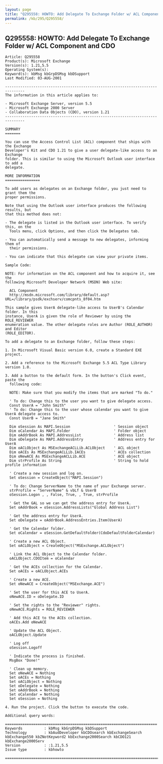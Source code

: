 ```yaml
---
layout: page
title: "Q295558: HOWTO: Add Delegate To Exchange Folder w/ ACL Component and CDO"
permalink: /kb/295/Q295558/
---
```


## Q295558: HOWTO: Add Delegate To Exchange Folder w/ ACL Component and CDO

	Article: Q295558
	Product(s): Microsoft Exchange
	Version(s): 1.21,5.5
	Operating System(s): 
	Keyword(s): kbMsg kbGrpDSMsg kbDSupport
	Last Modified: 03-AUG-2001
	
	-------------------------------------------------------------------------------
	The information in this article applies to:
	
	- Microsoft Exchange Server, version 5.5 
	- Microsoft Exchange 2000 Server 
	- Collaboration Data Objects (CDO), version 1.21 
	-------------------------------------------------------------------------------
	
	SUMMARY
	=======
	
	You can use the Access Control List (ACL) component that ships with the Exchange
	Developer's Kit and CDO 1.21 to give a user delegate-like access to an Exchange
	folder. This is similar to using the Microsoft Outlook user interface to add a
	delegate.
	
	MORE INFORMATION
	================
	
	To add users as delegates on an Exchange folder, you just need to grant them the
	proper permissions.
	
	Note that using the Outlook user interface produces the following results, but
	that this method does not:
	
	- The delegate is listed in the Outlook user interface. To verify this, on the
	  Tools menu, click Options, and then click the Delegates tab.
	
	- You can automatically send a message to new delegates, informing them of
	  their permissions.
	
	- You can indicate that this delegate can view your private items.
	
	Sample Code:
	
	NOTE: For information on the ACL component and how to acquire it, see the
	following Microsoft Developer Network (MSDN) Web site:
	
	  ACL Component
	  http://msdn.microsoft.com/library/default.asp?URL=/library/psdk/exchserv/comcpnts_8f04.htm
	
	This sample gives UserA delegate-like access to UserB's Calendar folder. In this
	instance, UserA is given the role of Reviewer by using the ROLE_REVIEWER
	enumeration value. The other delegate roles are Author (ROLE_AUTHOR) and Editor
	(ROLE_EDITOR).
	
	To add a delegate to an Exchange folder, follow these steps:
	
	1. In Microsoft Visual Basic version 6.0, create a Standard EXE project.
	
	2. Add a reference to the Microsoft Exchange 5.5 ACL Type Library version 1.0.
	
	3. Add a button to the default form. In the button's Click event, paste the
	  following code:
	
	  NOTE: Make sure that you modify the items that are marked "To do."
	
	  ' To do: Change this to the user you want to give delegate access.
	  Const UserA = "John Smith"
	  ' To do: Change this to the user whose calendar you want to give UserA delegate access to.
	  Const UserB = "Jane Smith"
	
	  Dim oSession As MAPI.Session                    ' Session object
	  Dim oCalendar As MAPI.Folder                    ' Folder object
	  Dim oAddrBook As MAPI.AddressList               ' Address list
	  Dim oDelegate As MAPI.AddressEntry              ' Address entry for UserA
	  Dim oACLObject As MSExchangeACLLib.ACLObject    ' ACL object
	  Dim oACEs As MSExchangeACLLib.IACEs             ' ACEs collection
	  Dim oNewACE As MSExchangeACLLib.ACE             ' ACE object
	  Dim strProfile As String                        ' String to hold profile information
	      
	  ' Create a new session and log on.
	  Set oSession = CreateObject("MAPI.Session")
	      
	  ' To do: Change ServerName to the name of your Exchange server.
	  strProfile = "ServerName" & vbLf & UserB
	  oSession.Logon , , False, True, , True, strProfile
	      
	  ' Get the GAL so we can get the address entry for UserA.
	  Set oAddrBook = oSession.AddressLists("Global Address List")
	      
	  ' Get the address entry for UserA.
	  Set oDelegate = oAddrBook.AddressEntries.Item(UserA)
	      
	  ' Get the Calendar folder.
	  Set oCalendar = oSession.GetDefaultFolder(CdoDefaultFolderCalendar)
	      
	  ' Create a new ACL Object.
	  Set oACLObject = CreateObject("MSExchange.ACLObject")
	
	  ' Link the ACL Object to the Calendar folder.
	  oACLObject.CDOItem = oCalendar
	      
	  ' Get the ACEs collection for the Calendar.
	  Set oACEs = oACLObject.ACEs
	      
	  ' Create a new ACE.
	  Set oNewACE = CreateObject("MSExchange.ACE")
	      
	  ' Set the user for this ACE to UserA.
	  oNewACE.ID = oDelegate.ID
	      
	  ' Set the rights to the "Reviewer" rights.
	  oNewACE.Rights = ROLE_REVIEWER
	      
	  ' Add this ACE to the ACEs collection.
	  oACEs.Add oNewACE
	      
	  ' Update the ACL Object.
	  oACLObject.Update
	
	  ' Log off
	  oSession.Logoff
	      
	  ' Indicate the process is finished.
	  MsgBox "Done!"
	      
	  ' Clean up memory.
	  Set oNewACE = Nothing
	  Set oACEs = Nothing
	  Set oACLObject = Nothing
	  Set oDelegate = Nothing
	  Set oAddrBook = Nothing
	  Set oCalendar = Nothing
	  Set oSession = Nothing
	
	4. Run the project. Click the button to execute the code.
	
	Additional query words:
	
	======================================================================
	Keywords          : kbMsg kbGrpDSMsg kbDSupport 
	Technology        : kbAudDeveloper kbCDOsearch kbExchangeSearch kbExchange550 kbZNotKeyword2 kbExchange2000Search kbCDO121 kbExchange2000Serv
	Version           : :1.21,5.5
	Issue type        : kbhowto
	
	=============================================================================
	
